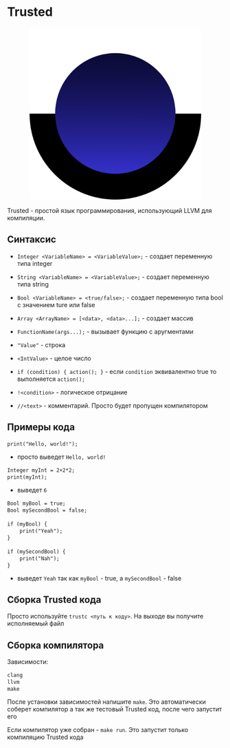 # Trusted

<p align="center">
  <img src="logo.png" alt="Trusted Logo" width="400">
</p>

Trusted - простой язык программирования, использующий LLVM для компиляции. 

## Синтаксис
 - `Integer <VariableName> = <VariableValue>;` - создает переменную типа integer
 - `String <VariableName> = <VariableValue>;` - создает переменную типа string
 - `Bool <VariableName> = <true/false>;` - создает переменную типа bool с значением ture или false
 - `Array <ArrayName> = [<data>, <data>...];` - создает массив
 - `FunctionName(args...);` - вызывает функцию с аругментами
 - `"Value"` - строка
 - `<IntValue>` - целое число
 - `
   if (condition) {
      action();
   }
   ` - если `condition` эквивалентно true то выполняется `action();`

  - `!<condition>` - логическое отрицание
  - `//<text>` - комментарий. Просто будет пропущен компилятором

## Примеры кода
  ```
  print("Hello, world!");
  ```
  - просто выведет `Hello, world!`



    

  ```
  Integer myInt = 2+2*2;
  print(myInt);
  ```
  - выведет `6`



    

  ```
  Bool myBool = true;
  Bool mySecondBool = false;
  
  if (myBool) {
      print("Yeah");
  }
  
  if (mySecondBool) {
      print("Nah");
  }
  ```
  - выведет `Yeah` так как `myBool` - true, а `mySecondBool` - false

## Сборка Trusted кода

Просто используйте `trustc <путь к коду>`. На выходе вы получите исполняемый файл

## Сборка компилятора

Зависимости:

```
clang
llvm
make
```

После установки зависимостей напишите `make`. Это автоматически соберет компилятор а так же тестовый Trusted код, после чего запустит его

Если компилятор уже собран - `make run`. Это запустит только компиляцию Trusted кода